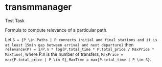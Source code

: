 # transmmanager
Test Task

Formula to compute relevance of a particular path. 

  Let  `S = {P \in Paths | P connects initial and final stations and it is at least 15min gap between arrival and next departure}`
then 
  `relevance(P) = 1/P.n * log(P.total_time * P.total_price / MaxPrice * MaxTime)`,
where P.n is the number of transfers,
      `MaxPrice = max{P.total_price | P \in S}`,
      `MaxTime = max{P.total_time | P \in S}`. 
